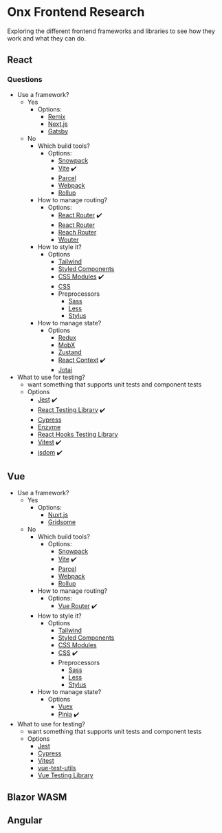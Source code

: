 # Onx Frontend Research

Exploring the different frontend frameworks and libraries to see how they work and what they can do.

## React

### Questions

- Use a framework?
  - Yes
    - Options:
      - [Remix](https://remix.run/)
      - [Next.js](https://nextjs.org/)
      - [Gatsby](https://www.gatsbyjs.com/)
  - No
    - Which build tools?
      - Options:
        - [Snowpack](https://www.snowpack.dev/)
        - [Vite](https://vitejs.dev/) :heavy_check_mark:
        - [Parcel](https://parceljs.org/)
        - [Webpack](https://webpack.js.org/)
        - [Rollup](https://rollupjs.org/guide/en/)
    - How to manage routing?
      - Options:
        - [React Router](https://reactrouter.com/) :heavy_check_mark:
        - [React Router](https://reactrouter.com/)
        - [Reach Router](https://reach.tech/router/)
        - [Wouter](https://github.com/molefrog/wouter)
    - How to style it?
      - Options
        - [Tailwind](https://tailwindcss.com/)
        - [Styled Components](https://styled-components.com/)
        - [CSS Modules](https://github.com/css-modules/css-modules) :heavy_check_mark:
        - [CSS](https://developer.mozilla.org/en-US/docs/Web/CSS)
        - Preprocessors
          - [Sass](https://sass-lang.com/)
          - [Less](http://lesscss.org/)
          - [Stylus](https://stylus-lang.com/)
    - How to manage state?
      - Options
        - [Redux](https://redux.js.org/)
        - [MobX](https://mobx.js.org/README.html)
        - [Zustand](https://zustand-demo.pmnd.rs/)
        - [React Context](https://reactjs.org/docs/context.html) :heavy_check_mark:
        - [Jotai](https://jotai.org/)
- What to use for testing?
  - want something that supports unit tests and component tests
  - Options
    - [Jest](https://jestjs.io/) :heavy_check_mark:
    - [React Testing Library](https://testing-library.com/docs/react-testing-library/intro/) :heavy_check_mark:
    - [Cypress](https://www.cypress.io/)
    - [Enzyme](https://enzymejs.github.io/enzyme/)
    - [React Hooks Testing Library](https://react-hooks-testing-library.com/)
    - [Vitest](https://vitest.dev/) :heavy_check_mark:
    - [jsdom](https://github.com/jsdom/jsdom) :heavy_check_mark:

## Vue

- Use a framework?
  - Yes
    - Options:
      - [Nuxt.js](https://nuxtjs.org/)
      - [Gridsome](https://gridsome.org/)
  - No
    - Which build tools?
      - Options:
        - [Snowpack](https://www.snowpack.dev/)
        - [Vite](https://vitejs.dev/) :heavy_check_mark:
        - [Parcel](https://parceljs.org/)
        - [Webpack](https://webpack.js.org/)
        - [Rollup](https://rollupjs.org/guide/en/)
    - How to manage routing?
      - Options:
        - [Vue Router](https://router.vuejs.org/) :heavy_check_mark:
    - How to style it?
      - Options
        - [Tailwind](https://tailwindcss.com/)
        - [Styled Components](https://styled-components.com/)
        - [CSS Modules](https://github.com/css-modules/css-modules)
        - [CSS](https://developer.mozilla.org/en-US/docs/Web/CSS) :heavy_check_mark:
        - Preprocessors
          - [Sass](https://sass-lang.com/)
          - [Less](http://lesscss.org/)
          - [Stylus](https://stylus-lang.com/)
    - How to manage state?
      - Options
        - [Vuex](https://vuex.vuejs.org/)
        - [Pinia](https://pinia.esm.dev/) :heavy_check_mark:
- What to use for testing?
  - want something that supports unit tests and component tests
  - Options
    - [Jest](https://jestjs.io/)
    - [Cypress](https://www.cypress.io/)
    - [Vitest](https://vitest.dev/)
    - [vue-test-utils](https://vue-test-utils.vuejs.org/)
    - [Vue Testing Library](https://testing-library.com/docs/vue-testing-library/intro/)

## Blazor WASM

## Angular
